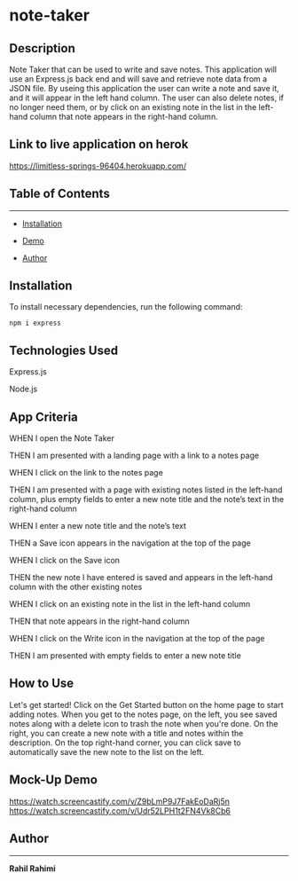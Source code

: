 # note-taker

## Description
Note Taker that can be used to write and save notes. This application will use an Express.js back end and will save and retrieve note data from a JSON file. By useing this application the user can write a note and save it, and it will appear in the left hand column. The user can also delete notes, if no longer need them, or by click on an existing note in the list in the left-hand column that note appears in the right-hand column.
 
## Link to live application on herok
https://limitless-springs-96404.herokuapp.com/

## Table of Contents 
------

* [Installation](#installation)

* [Demo](#demo)

* [Author](#author)

## Installation

To install necessary dependencies, run the following command:

```
npm i express

```

## Technologies Used
Express.js

Node.js

## App Criteria
WHEN I open the Note Taker

THEN I am presented with a landing page with a link to a notes page

WHEN I click on the link to the notes page

THEN I am presented with a page with existing notes listed in the left-hand column, plus empty fields to enter a new note title and the note’s 
text in the right-hand column

WHEN I enter a new note title and the note’s text

THEN a Save icon appears in the navigation at the top of the page

WHEN I click on the Save icon

THEN the new note I have entered is saved and appears in the left-hand column with the other existing notes

WHEN I click on an existing note in the list in the left-hand column

THEN that note appears in the right-hand column

WHEN I click on the Write icon in the navigation at the top of the page

THEN I am presented with empty fields to enter a new note title


## How to Use

Let's get started! Click on the Get Started button on the home page to start adding notes. 
When you get to the notes page, on the left, you see saved notes along with a delete icon to trash the note when you're done. 
On the right, you can create a new note with a title and notes within the description. 
On the top right-hand corner, you can click save to automatically save the new note to the list on the left. 

## Mock-Up Demo
https://watch.screencastify.com/v/Z9bLmP9J7FakEoDaRj5n
https://watch.screencastify.com/v/Udr52LPH1t2FN4Vk8Cb6

## Author
------

**Rahil Rahimi**



